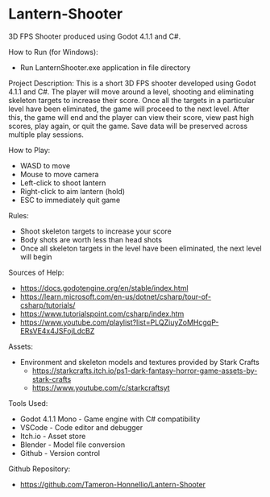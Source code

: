 # Lantern-Shooter
3D FPS Shooter produced using Godot 4.1.1 and C#.

How to Run (for Windows):
- Run LanternShooter.exe application in file directory

Project Description:
This is a short 3D FPS shooter developed using Godot 4.1.1 and C#. The player will move
around a level, shooting and eliminating skeleton targets to increase their score. Once all the
targets in a particular level have been eliminated, the game will proceed to the next level.
After this, the game will end and the player can view their score, view past high scores, play again,
or quit the game. Save data will be preserved across multiple play sessions.

How to Play:
- WASD to move
- Mouse to move camera
- Left-click to shoot lantern
- Right-click to aim lantern (hold)
- ESC to immediately quit game

Rules:
- Shoot skeleton targets to increase your score
- Body shots are worth less than head shots
- Once all skeleton targets in the level have been eliminated, the next level will begin


Sources of Help: 
- https://docs.godotengine.org/en/stable/index.html
- https://learn.microsoft.com/en-us/dotnet/csharp/tour-of-csharp/tutorials/
- https://www.tutorialspoint.com/csharp/index.htm
- https://www.youtube.com/playlist?list=PLQZiuyZoMHcgqP-ERsVE4x4JSFojLdcBZ

Assets: 
- Environment and skeleton models and textures provided by Stark Crafts
	- https://starkcrafts.itch.io/ps1-dark-fantasy-horror-game-assets-by-stark-crafts
	- https://www.youtube.com/c/starkcraftsyt

Tools Used:
- Godot 4.1.1 Mono - Game engine with C# compatibility
- VSCode - Code editor and debugger
- Itch.io - Asset store
- Blender - Model file conversion
- Github - Version control

Github Repository:
- https://github.com/Tameron-Honnellio/Lantern-Shooter
